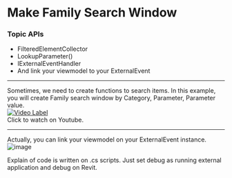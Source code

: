 <H1>Make Family Search Window </H1>

<H3> Topic APIs </H3>
<ul>
  <li/>FilteredElementCollector
  <li/>LookupParameter()
  <li/>IExternalEventHandler
  <li/>And link your viewmodel to your ExternalEvent
</ul>

---

Sometimes, we need to create functions to search items.
In this example, you will create Family search window by Category, Parameter, Parameter value.<br/>
[![Video Label](http://img.youtube.com/vi/FEKfmP9JXF4/0.jpg)](https://youtu.be/FEKfmP9JXF4?si=7KqFyfNuPAalvYCr)<br/>
Click to watch on Youtube.

---

Actually, you can link your viewmodel on your ExternalEvent instance.
![image](https://github.com/JakkeLab/RevitAPI_Examples/assets/73068969/ddc8a19a-5bba-4549-958e-187b58c13ccb)

Explain of code is written on .cs scripts.
Just set debug as running external application and debug on Revit.
